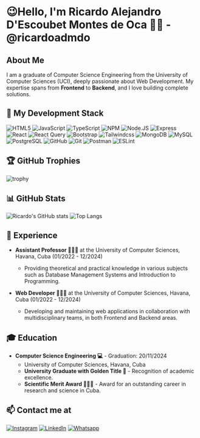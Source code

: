 <h1> 😉Hello, I'm Ricardo Alejandro D'Escoubet Montes de Oca 👋🏻 - @ricardoadmdo </h1>

## About Me
I am a graduate of Computer Science Engineering from the University of Computer Sciences (UCI), deeply passionate about Web Development. My expertise spans from **Frontend** to **Backend**, and I love building complete solutions.

## 🚀 My Development Stack

<img src="https://img.shields.io/badge/HTML5-E34F26?style=for-the-badge&amp;logo=html5&amp;logoColor=white&amp;labelColor=101010" alt="HTML5"> <img src="https://img.shields.io/badge/JavaScript-F7DF1E?style=for-the-badge&amp;logo=javascript&amp;logoColor=white&amp;labelColor=101010" alt="JavaScript"> <img src="https://img.shields.io/badge/TypeScript-007ACC?style=for-the-badge&amp;logo=typescript&amp;logoColor=white&amp;labelColor=101010" alt="TypeScript"> <img src="https://img.shields.io/badge/NPM-CB3837?style=for-the-badge&amp;logo=npm&amp;logoColor=white&amp;labelColor=101010" alt="NPM"> <img src="https://img.shields.io/badge/Node.JS-339933?style=for-the-badge&amp;logo=node.js&amp;logoColor=white&amp;labelColor=101010" alt="Node.JS"> <img src="https://img.shields.io/badge/Express-%23000000?style=for-the-badge&amp;logo=express&amp;logoColor=white&amp;labelColor=101010" alt="Express"> <img src="https://img.shields.io/badge/React.JS-0095D5?style=for-the-badge&amp;logo=react&amp;logoColor=white&amp;labelColor=101010" alt="React"> <img src="https://img.shields.io/badge/React_Query-F21986?style=for-the-badge&amp;logo=react-query&amp;logoColor=white&amp;labelColor=101010" alt="React Query"> <img src="https://img.shields.io/badge/Bootstrap-%237952B3?style=for-the-badge&amp;logo=bootstrap&amp;logoColor=white&amp;labelColor=101010" alt="Bootstrap"> <img src="https://img.shields.io/badge/Tailwindcss-0095D5?style=for-the-badge&amp;logo=tailwindcss&amp;logoColor=white&amp;labelColor=101010" alt="Tailwindcss"> <img src="https://img.shields.io/badge/MongoDB-47A248?style=for-the-badge&amp;logo=mongodb&amp;logoColor=white&amp;labelColor=101010" alt="MongoDB"> <img src="https://img.shields.io/badge/MySQL-4479A1?style=for-the-badge&amp;logo=mysql&amp;logoColor=white&amp;labelColor=101010" alt="MySQL"><img src="https://img.shields.io/badge/PostgreSQL-336791?style=for-the-badge&amp;logo=postgresql&amp;logoColor=white&amp;labelColor=101010" alt="PostgreSQL"> <img src="https://img.shields.io/badge/GitHub-181717?style=for-the-badge&amp;logo=github&amp;logoColor=white&amp;labelColor=101010" alt="GitHub"> <img src="https://img.shields.io/badge/Git-F05032?style=for-the-badge&amp;logo=git&amp;logoColor=white&amp;labelColor=101010" alt="Git"> <img src="https://img.shields.io/badge/Postman-FF6C37?style=for-the-badge&amp;logo=postman&amp;logoColor=white&amp;labelColor=101010" alt="Postman"> <img src="https://img.shields.io/badge/ESLint-4B32C3?style=for-the-badge&amp;logo=eslint&amp;logoColor=white&amp;labelColor=101010" alt="ESLint">

## 🏆 GitHub Trophies
![trophy](https://github-profile-trophy.vercel.app/?username=ricardoadmdo&theme=dracula)

## 📊 GitHub Stats
![Ricardo's GitHub stats](https://github-readme-stats.vercel.app/api?username=ricardoadmdo&show_icons=true&theme=radical&include_all_commits=true&count_private=true&hide_title=false&token=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)
![Top Langs](https://github-readme-stats.vercel.app/api/top-langs/?username=ricardoadmdo&langs_count=8&theme=radical&layout=compact&token=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)

## 💼 Experience
- **Assistant Professor 🧑🏻‍🏫** at the University of Computer Sciences, Havana, Cuba (01/2022 - 12/2024)
  - Providing theoretical and practical knowledge in various subjects such as Database Management Systems and Introduction to Programming.

- **Web Developer 👨🏻‍💻** at the University of Computer Sciences, Havana, Cuba (01/2022 - 12/2024)
  - Developing and maintaining web applications in collaboration with multidisciplinary teams, in both Frontend and Backend areas.

## 🎓 Education
- **Computer Science Engineering 💻** - Graduation: 20/11/2024
  - University of Computer Sciences, Havana, Cuba
  - **University Graduate with Golden Title 🥇** - Recognition of academic excellence.
  - **Scientific Merit Award 👨🏻‍🔬** - Award for an outstanding career in research and science in Cuba.

## 📫 Contact me at
<a href="https://www.instagram.com/ricardodescoubet"><img src="https://img.shields.io/badge/Instagram-Ricardo_D´Escoubet-E4405F?style=for-the-badge&amp;logo=instagram&amp;logoColor=white&amp;labelColor=101010" alt="Instagram"></a>
<a href="https://www.linkedin.com/in/ricardo-alejandro-14aa62306"><img src="https://img.shields.io/badge/LinkedIn-Ricardo_D´Escoubet-0077B5?style=for-the-badge&amp;logo=linkedin&amp;logoColor=white&amp;labelColor=101010" alt="LinkedIn"></a>
<a href="https://wa.me/qr/56ASYHNQDK4OH1"><img src="https://img.shields.io/badge/Whatsapp-Ricardo_D%C2%B4Escoubet-%2325D366?style=for-the-badge&logo=whatsapp&logoColor=white&labelColor=black" alt="Whatsapp"></a>
